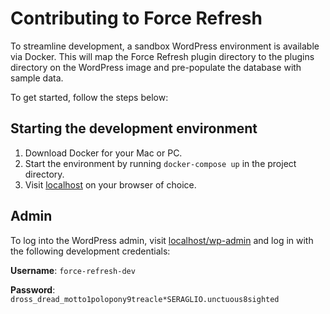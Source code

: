 # Contributing to Force Refresh

To streamline development, a sandbox WordPress environment is available via Docker. This will map the Force Refresh plugin directory to the plugins directory on the WordPress image and pre-populate the database with sample data.

To get started, follow the steps below:

## Starting the development environment

1. Download Docker for your Mac or PC.
2. Start the environment by running `docker-compose up` in the project directory.
3. Visit [localhost](http://localhost) on your browser of choice.

## Admin

To log into the WordPress admin, visit [localhost/wp-admin](http://localhost/wp-admin) and log in with the following development credentials:

**Username**: `force-refresh-dev`

**Password**: `dross_dread_motto1polopony9treacle*SERAGLIO.unctuous8sighted`

[Docker]: www.docker.com
